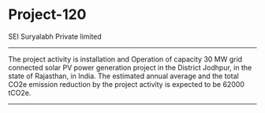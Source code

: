 # Project-120
SEI Suryalabh Private limited
_______________
The project activity is installation and Operation of capacity 30 MW grid connected solar PV power generation project in the District Jodhpur, in the state of Rajasthan, in India. The estimated annual average and the total CO2e emission reduction by the project activity is expected to be 62000 tCO2e.
______________________________
